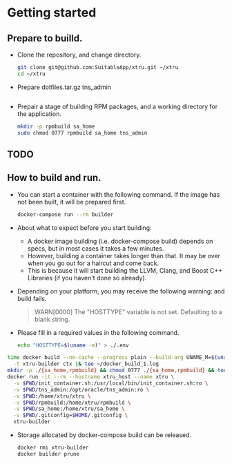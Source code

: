 
# Getting started
## Prepare to builld.
- Clone the repository, and change directory.
  ```bash
  git clone git@github.com:SuitableApp/xtru.git ~/xtru
  cd ~/xtru
  ```
- Prepare dotfiles.tar.gz tns_admin
  ```bash
  ```
- Prepair a stage of building RPM packages, and a working directory for the application.
  ```bash
  mkdir -p rpmbuild sa_home
  sudo chmod 0777 rpmbuild sa_home tns_admin
  ```

## TODO
## How to build and run.

- You can start a container with the following command. If the image has not been built, it will be prepared first.
  ```bash
  docker-compose run --rm builder
  ```
- About what to expect before you start building:
  - A docker image building (i.e. docker-compose build) depends on specs, but in most cases it takes a few minutes.
  - However, building a container takes longer than that. It may be over when you go out for a haircut and come back.
  - This is because it will start building the LLVM, Clang, and Boost C++ Libraries (if you haven't done so already).


- Depending on your platform, you may receive the following warning: and build fails.
  > WARN[0000] The "HOSTTYPE" variable is not set. Defaulting to a blank string.

- Please fill in a required values in the following command.
  ```bash
  echo "HOSTTYPE=$(uname -m)" > ./.env
  ```

```bash
time docker build --no-cache --progress plain --build-arg UNAME_M=$(uname -m) \
  -t xtru-builder ctx |& tee ~/docker_build_1.log
mkdir -p ./{sa_home,rpmbuild} && chmod 0777 ./{sa_home,rpmbuild} && touch .gitconfig
docker run -it --rm --hostname xtru_host --name xtru \
  -v $PWD/init_container.sh:/usr/local/bin/init_container.sh:ro \
  -v $PWD/tns_admin:/opt/oracle/tns_admin:ro \
  -v $PWD:/home/xtru/xtru \
  -v $PWD/rpmbuild:/home/xtru/rpmbuild \
  -v $PWD/sa_home:/home/xtru/sa_home \
  -v $PWD/.gitconfig=$HOME/.gitconfig \
  xtru-builder
```

- Storage allocated by docker-compose build can be released.
  ```bash
  docker rmi xtru-builder
  docker builder prune
  ```
